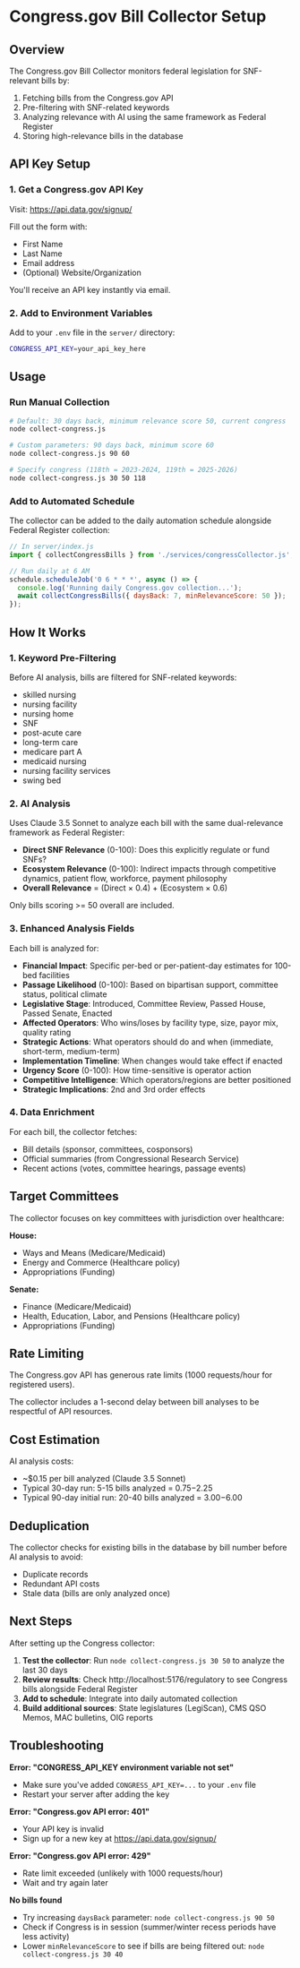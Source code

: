 # Congress.gov Bill Collector Setup

## Overview

The Congress.gov Bill Collector monitors federal legislation for SNF-relevant bills by:
1. Fetching bills from the Congress.gov API
2. Pre-filtering with SNF-related keywords
3. Analyzing relevance with AI using the same framework as Federal Register
4. Storing high-relevance bills in the database

## API Key Setup

### 1. Get a Congress.gov API Key

Visit: https://api.data.gov/signup/

Fill out the form with:
- First Name
- Last Name
- Email address
- (Optional) Website/Organization

You'll receive an API key instantly via email.

### 2. Add to Environment Variables

Add to your `.env` file in the `server/` directory:

```bash
CONGRESS_API_KEY=your_api_key_here
```

## Usage

### Run Manual Collection

```bash
# Default: 30 days back, minimum relevance score 50, current congress
node collect-congress.js

# Custom parameters: 90 days back, minimum score 60
node collect-congress.js 90 60

# Specify congress (118th = 2023-2024, 119th = 2025-2026)
node collect-congress.js 30 50 118
```

### Add to Automated Schedule

The collector can be added to the daily automation schedule alongside Federal Register collection:

```javascript
// In server/index.js
import { collectCongressBills } from './services/congressCollector.js';

// Run daily at 6 AM
schedule.scheduleJob('0 6 * * *', async () => {
  console.log('Running daily Congress.gov collection...');
  await collectCongressBills({ daysBack: 7, minRelevanceScore: 50 });
});
```

## How It Works

### 1. Keyword Pre-Filtering

Before AI analysis, bills are filtered for SNF-related keywords:
- skilled nursing
- nursing facility
- nursing home
- SNF
- post-acute care
- long-term care
- medicare part A
- medicaid nursing
- nursing facility services
- swing bed

### 2. AI Analysis

Uses Claude 3.5 Sonnet to analyze each bill with the same dual-relevance framework as Federal Register:

- **Direct SNF Relevance** (0-100): Does this explicitly regulate or fund SNFs?
- **Ecosystem Relevance** (0-100): Indirect impacts through competitive dynamics, patient flow, workforce, payment philosophy
- **Overall Relevance** = (Direct × 0.4) + (Ecosystem × 0.6)

Only bills scoring >= 50 overall are included.

### 3. Enhanced Analysis Fields

Each bill is analyzed for:

- **Financial Impact**: Specific per-bed or per-patient-day estimates for 100-bed facilities
- **Passage Likelihood** (0-100): Based on bipartisan support, committee status, political climate
- **Legislative Stage**: Introduced, Committee Review, Passed House, Passed Senate, Enacted
- **Affected Operators**: Who wins/loses by facility type, size, payor mix, quality rating
- **Strategic Actions**: What operators should do and when (immediate, short-term, medium-term)
- **Implementation Timeline**: When changes would take effect if enacted
- **Urgency Score** (0-100): How time-sensitive is operator action
- **Competitive Intelligence**: Which operators/regions are better positioned
- **Strategic Implications**: 2nd and 3rd order effects

### 4. Data Enrichment

For each bill, the collector fetches:
- Bill details (sponsor, committees, cosponsors)
- Official summaries (from Congressional Research Service)
- Recent actions (votes, committee hearings, passage events)

## Target Committees

The collector focuses on key committees with jurisdiction over healthcare:

**House:**
- Ways and Means (Medicare/Medicaid)
- Energy and Commerce (Healthcare policy)
- Appropriations (Funding)

**Senate:**
- Finance (Medicare/Medicaid)
- Health, Education, Labor, and Pensions (Healthcare policy)
- Appropriations (Funding)

## Rate Limiting

The Congress.gov API has generous rate limits (1000 requests/hour for registered users).

The collector includes a 1-second delay between bill analyses to be respectful of API resources.

## Cost Estimation

AI analysis costs:
- ~$0.15 per bill analyzed (Claude 3.5 Sonnet)
- Typical 30-day run: 5-15 bills analyzed = $0.75-$2.25
- Typical 90-day initial run: 20-40 bills analyzed = $3.00-$6.00

## Deduplication

The collector checks for existing bills in the database by bill number before AI analysis to avoid:
- Duplicate records
- Redundant API costs
- Stale data (bills are only analyzed once)

## Next Steps

After setting up the Congress collector:

1. **Test the collector**: Run `node collect-congress.js 30 50` to analyze the last 30 days
2. **Review results**: Check http://localhost:5176/regulatory to see Congress bills alongside Federal Register
3. **Add to schedule**: Integrate into daily automated collection
4. **Build additional sources**: State legislatures (LegiScan), CMS QSO Memos, MAC bulletins, OIG reports

## Troubleshooting

**Error: "CONGRESS_API_KEY environment variable not set"**
- Make sure you've added `CONGRESS_API_KEY=...` to your `.env` file
- Restart your server after adding the key

**Error: "Congress.gov API error: 401"**
- Your API key is invalid
- Sign up for a new key at https://api.data.gov/signup/

**Error: "Congress.gov API error: 429"**
- Rate limit exceeded (unlikely with 1000 requests/hour)
- Wait and try again later

**No bills found**
- Try increasing `daysBack` parameter: `node collect-congress.js 90 50`
- Check if Congress is in session (summer/winter recess periods have less activity)
- Lower `minRelevanceScore` to see if bills are being filtered out: `node collect-congress.js 30 40`

